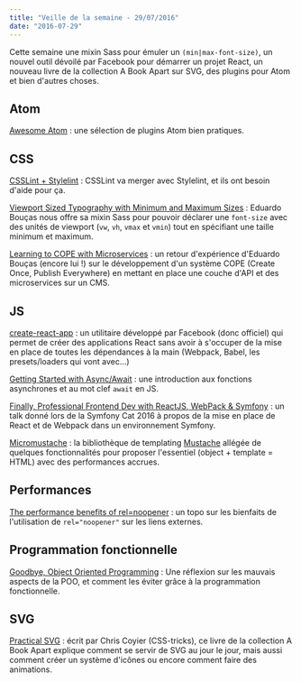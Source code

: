 ```yaml
---
title: "Veille de la semaine - 29/07/2016"
date: "2016-07-29"
---
```


Cette semaine une mixin Sass pour émuler un `(min|max-font-size)`, un nouvel
outil dévoilé par Facebook pour démarrer un projet React, un nouveau livre de la
collection A Book Apart sur SVG, des plugins pour Atom et bien d'autres choses.

## Atom

[Awesome Atom](https://github.com/mehcode/awesome-atom) : une sélection de
plugins Atom bien pratiques.

## CSS

[CSSLint + Stylelint](https://github.com/CSSLint/csslint/issues/668) : CSSLint
va merger avec Stylelint, et ils ont besoin d'aide pour ça.

[Viewport Sized Typography with Minimum and Maximum Sizes](https://css-tricks.com/snippets/sass/viewport-sized-typography-minimum-maximum-sizes/) :
Eduardo Bouças nous offre sa mixin Sass pour pouvoir déclarer une `font-size`
avec des unités de viewport (`vw`, `vh`, `vmax` et `vmin`) tout en spécifiant
une taille minimum et maximum.

[Learning to COPE with Microservices](https://css-tricks.com/learning-cope-microservices/) :
un retour d'expérience d'Eduardo Bouças (encore lui !) sur le développement
d'un système COPE (Create Once, Publish Everywhere) en mettant en place une
couche d'API et des microservices sur un CMS.

## JS

[create-react-app](https://github.com/facebookincubator/create-react-app) :
un utilitaire développé par Facebook (donc officiel) qui permet de créer des
applications React sans avoir à s'occuper de la mise en place de toutes les
dépendances à la main (Webpack, Babel, les presets/loaders qui vont avec...)

[Getting Started with Async/Await](https://medium.com/@xjamundx/getting-started-with-async-await-b66385983875#.1r8qaxstz) :
une introduction aux fonctions asynchrones et au mot clef `await` en JS.

[Finally, Professional Frontend Dev with ReactJS, WebPack & Symfony](http://fr.slideshare.net/weaverryan/finally-professional-frontend-dev-with-reactjs-webpack-symfony-symfony-cat-2016) :
un talk donné lors de la Symfony Cat 2016 à propos de la mise en place de React
et de Webpack dans un environnement Symfony.

[Micromustache](https://github.com/userpixel/micromustache) : la bibliothèque
de templating [Mustache](https://github.com/janl/mustache.js) allégée de
quelques fonctionnalités pour proposer l'essentiel (object + template = HTML)
avec des performances accrues.

## Performances

[The performance benefits of rel=noopener](https://jakearchibald.com/2016/performance-benefits-of-rel-noopener/) :
un topo sur les bienfaits de l'utilisation de  `rel="noopener"` sur les liens
externes.

## Programmation fonctionnelle
[Goodbye, Object Oriented Programming](https://medium.com/@cscalfani/goodbye-object-oriented-programming-a59cda4c0e53#.5fne8z4l1) :
Une réflexion sur les mauvais aspects de la POO, et comment les éviter grâce à
la programmation fonctionnelle.

## SVG

[Practical SVG](https://abookapart.com/products/practical-svg) : écrit par
Chris Coyier (CSS-tricks), ce livre de la collection A Book Apart explique
comment se servir de SVG au jour le jour, mais aussi comment créer un système
d'icônes ou encore comment faire des animations.
